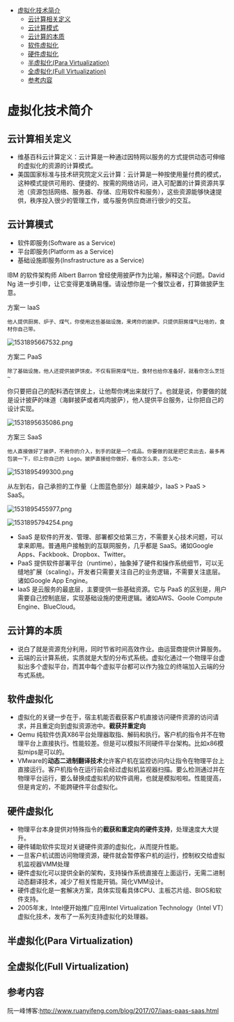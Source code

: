 <!-- TOC depthFrom:1 depthTo:6 withLinks:1 updateOnSave:1 orderedList:0 -->

- [虚拟化技术简介](#虚拟化技术简介)
	- [云计算相关定义](#云计算相关定义)
	- [云计算模式](#云计算模式)
	- [云计算的本质](#云计算的本质)
	- [软件虚拟化](#软件虚拟化)
	- [硬件虚拟化](#硬件虚拟化)
	- [半虚拟化(Para Virtualization)](#半虚拟化para-virtualization)
	- [全虚拟化(Full Virtualization)](#全虚拟化full-virtualization)
	- [参考内容](#参考内容)

<!-- /TOC -->
# 虚拟化技术简介


## 云计算相关定义

* 维基百科云计算定义：云计算是一种通过因特网以服务的方式提供动态可伸缩的虚拟化的资源的计算模式。
* 美国国家标准与技术研究院定义云计算：云计算是一种按使用量付费的模式，这种模式提供可用的、便捷的、按需的网络访问，进入可配置的计算资源共享池（资源包括网络、服务器、存储、应用软件和服务），这些资源能够快速提供，秩序投入很少的管理工作，或与服务供应商进行很少的交互。


## 云计算模式

* 软件即服务(Software as a Service)
* 平台即服务(Platform as a Service)
* 基础设施即服务(Insfrastructure as a Service)

IBM 的软件架构师 Albert Barron 曾经使用披萨作为比喻，解释这个问题。David Ng 进一步引申，让它变得更准确易懂。请设想你是一个餐饮业者，打算做披萨生意。



方案一 IaaS

```
他人提供厨房、炉子、煤气，你使用这些基础设施，来烤你的披萨。只提供厨房煤气灶啥的，食材你自己带。
```

![1531895667532.png](image/1531895667532.png)



方案二 PaaS

```
除了基础设施，他人还提供披萨饼皮。不仅有厨房煤气灶，食材也给你准备好，就看你怎么烹饪~
```
你只要把自己的配料洒在饼皮上，让他帮你烤出来就行了。也就是说，你要做的就是设计披萨的味道（海鲜披萨或者鸡肉披萨），他人提供平台服务，让你把自己的设计实现。

![1531895635086.png](image/1531895635086.png)

方案三 SaaS

```
他人直接做好了披萨，不用你的介入，到手的就是一个成品。你要做的就是把它卖出去，最多再包装一下，印上你自己的 Logo。披萨直接给你做好，看你怎么卖，怎么吃~
```

![1531895499300.png](image/1531895499300.png)

从左到右，自己承担的工作量（上图蓝色部分）越来越少，IaaS > PaaS > SaaS。

![1531895455977.png](image/1531895455977.png)

![1531895794254.png](image/1531895794254.png)

* SaaS 是软件的开发、管理、部署都交给第三方，不需要关心技术问题，可以拿来即用。普通用户接触到的互联网服务，几乎都是 SaaS。诸如Google Apps、Fackbook、Dropbox、Twitter。
* PaaS 提供软件部署平台（runtime），抽象掉了硬件和操作系统细节，可以无缝地扩展（scaling）。开发者只需要关注自己的业务逻辑，不需要关注底层。诸如Google App Engine。
* IaaS 是云服务的最底层，主要提供一些基础资源。它与 PaaS 的区别是，用户需要自己控制底层，实现基础设施的使用逻辑。诸如AWS、Goole Compute Engine、BlueCloud。


## 云计算的本质

* 说白了就是资源充分利用，同时节省时间高效作业。由运营商提供计算服务。
* 云端的云计算系统，实质就是大型的分布式系统。虚拟化通过一个物理平台虚拟出多个虚拟平台，而其中每个虚拟平台都可以作为独立的终端加入云端的分布式系统。


## 软件虚拟化



* 虚拟化的关键一步在于，宿主机能否截获客户机直接访问硬件资源的访问请求，并且重定向到虚拟资源池中。**截获并重定向**
* Qemu 纯软件仿真X86平台处理器取指、解码和执行。客户机的指令并不在物理平台上直接执行。性能较差。但是可以模拟不同硬件平台架构。比如x86模拟mips是可以的。
* VMware的**动态二进制翻译技术**允许客户机在监控访问内让指令在物理平台上直接运行。客户机指令在运行前会经过虚拟机监视器扫描。要么检测通过并在物理平台运行，要么替换成虚拟机的软件调用，也就是模拟啦啦。性能提高，但是肯定的，不能跨硬件平台虚拟化。

## 硬件虚拟化

* 物理平台本身提供对特殊指令的**截获和重定向的硬件支持**，处理速度大大提升。
* 硬件辅助软件实现对关键硬件资源的虚拟化，从而提升性能。
* 一旦客户机试图访问物理资源，硬件就会暂停客户机的运行，控制权交给虚拟机监视器VMM处理
* 硬件虚拟化可以提供全新的架构，支持操作系统直接在上面运行，无需二进制动态翻译技术，减少了相关性能开销。简化VMM设计。
* 硬件虚拟化是一套解决方案，具体实现看具体CPU、主板芯片组、BIOS和软件支持。
* 2005年末，Intel便开始推广应用Intel Virtualization Technology（Intel VT）虚拟化技术，发布了一系列支持虚拟化的处理器。

## 半虚拟化(Para Virtualization)

## 全虚拟化(Full Virtualization)


## 参考内容

阮一峰博客:<http://www.ruanyifeng.com/blog/2017/07/iaas-paas-saas.html>

